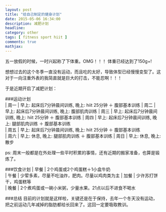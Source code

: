 ```yaml
---
layout: post
title: "给自己制定的健身计划"
date: 2015-05-06 16:34:00
description: 减肥计划
headline:
category: other
tags: [ fitness sport hiit ]
comments: true
mathjax:
---
```


五一放假的时候，一时兴起称了下体重。OMG！！！ 体重已经达到了150g+!


想想过去的这个冬季一直没有运动，而且吃的太好，导致体型已经慢慢变型了。这对于一向注重外表的我简直就是巨大的打击，不能忍啊！！！


于是近期开启了减肥计划：


###运动计划  
| 周一 |  早上: 起床后7分钟晨间训练, 晚上: hiit 25分钟 ＋ 腹部基本训练
| 周二 |  早上: 起床后7分钟晨间训练, 晚上: 腹部肌肉训练 
| 周三 |  早上: 起床后7分钟晨间训练, 晚上: hiit 25分钟 ＋ 腹部基本训练 
| 周四 |  早上: 起床后7分钟晨间训练, 晚上: 腿部肌肉训练 ＋ 腹部基本训练  
| 周五 |  早上: 起床后7分钟晨间训练, 晚上: hiit 25分钟 ＋ 腹部基本训练   
| 周六 |  早上: 休息, 晚上: 腿部肌肉训练 ＋ 腹部基本训练
| 周日 |  早上: 休息, 晚上: 散步                       


ps: 周末一般都是在外处理一些平时积累的事情，还有近期的搬家准备，也算是锻炼了。


###饮食计划
| 早餐 | 2个鸡蛋或2个鸡蛋糕＋1小盒牛奶               
| 午餐 | 少荤多素，尽量不吃油炸，肥肉。尽量以鸡肉类为主
| 加餐 | 少许苏打饼干，鸡蛋糕等                     
| 晚餐 | 2个煮鸡蛋或一碗小米粥，少量水果。21点以后不进食不喝水 


###总结
目前的计划就是这样啦，关键还是在于保持，去年一个冬天没有运动，把之前运动几年减掉的脂肪都给长回来了。这回一定要吸取教训。



